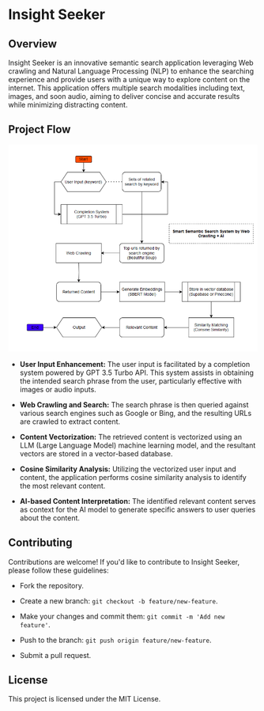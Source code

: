 # Insight Seeker

## Overview

Insight Seeker is an innovative semantic search application leveraging Web crawling and Natural Language Processing (NLP) to enhance the searching experience and provide users with a unique way to explore content on the internet. This application offers multiple search modalities including text, images, and soon audio, aiming to deliver concise and accurate results while minimizing distracting content.

## Project Flow

![Insight Seeker Flow](https://github.com/F1xedbot/InsightSeeker/blob/main/InsightSeeker_Diagram.png?raw=true)

- **User Input Enhancement:** The user input is facilitated by a completion system powered by GPT 3.5 Turbo API. This system assists in obtaining the intended search phrase from the user, particularly effective with images or audio inputs.

- **Web Crawling and Search:** The search phrase is then queried against various search engines such as Google or Bing, and the resulting URLs are crawled to extract content.

- **Content Vectorization:** The retrieved content is vectorized using an LLM (Large Language Model) machine learning model, and the resultant vectors are stored in a vector-based database.

- **Cosine Similarity Analysis:** Utilizing the vectorized user input and content, the application performs cosine similarity analysis to identify the most relevant content.

- **AI-based Content Interpretation:** The identified relevant content serves as context for the AI model to generate specific answers to user queries about the content.

## Contributing

Contributions are welcome! If you'd like to contribute to Insight Seeker, please follow these guidelines:

- Fork the repository.
  
- Create a new branch: `git checkout -b feature/new-feature`.
  
- Make your changes and commit them: `git commit -m 'Add new feature'`.
  
- Push to the branch: `git push origin feature/new-feature`.
  
- Submit a pull request.

## License

This project is licensed under the MIT License.

